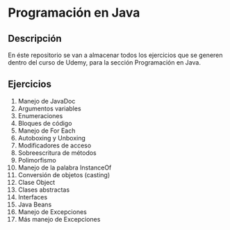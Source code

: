 # Programación en Java

## Descripción

En éste repositorio se van a almacenar todos los ejercicios que se generen dentro del curso de Udemy, para la sección Programación en Java.

## Ejercicios

1. Manejo de JavaDoc
2. Argumentos variables
3. Enumeraciones
4. Bloques de código
5. Manejo de For Each
6. Autoboxing y Unboxing
7. Modificadores de acceso
8. Sobreescritura de métodos
9. Polimorfismo
10. Manejo de la palabra InstanceOf
11. Conversión de objetos (casting)
12. Clase Object
13. Clases abstractas
14. Interfaces
15. Java Beans
16. Manejo de Excepciones
17. Más manejo de Excepciones
